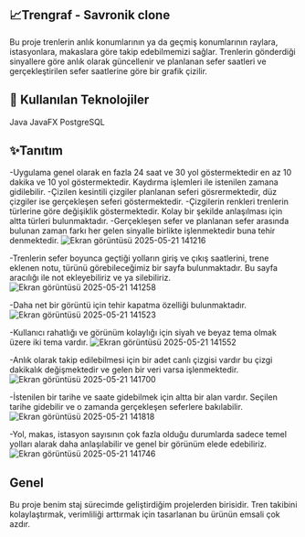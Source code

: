 ## 📈Trengraf - Savronik clone

Bu proje trenlerin anlık konumlarının ya da geçmiş konumlarının raylara, istasyonlara, makaslara göre takip edebilmemizi sağlar.
Trenlerin gönderdiği sinyallere göre anlık olarak güncellenir ve planlanan sefer saatleri ve gerçekleştirilen sefer saatlerine göre bir grafik çizilir.

## 🧰 Kullanılan Teknolojiler

Java
JavaFX
PostgreSQL

## ✨Tanıtım

-Uygulama genel olarak en fazla 24 saat ve 30 yol göstermektedir en az 10 dakika ve 10 yol göstermektedir. Kaydırma işlemleri ile istenilen zamana gidilebilir.
-Çizilen kesintili çizgiler planlanan seferi gösrermektedir, düz çizgiler ise gerçekleşen seferi göstermektedir.
-Çizgilerin renkleri trenlerin türlerine göre değişiklik göstermektedir. Kolay bir şekilde anlaşılması için altta türleri bulunmaktadır.
-Gerçekleşen sefer ve planlanan sefer arasında bulunan zaman farkı her gelen sinyalle birlikte işlenmektedir buna tehir denmektedir.
![Ekran görüntüsü 2025-05-21 141216](https://github.com/user-attachments/assets/f853e2df-35c8-4f65-92a0-5988d0854c59)

-Trenlerin sefer boyunca geçtiği yolların giriş ve çıkış saatlerini, trene eklenen notu, türünü görebileceğimiz bir sayfa bulunmaktadır. Bu sayfa aracılığı ile not ekleyebiliriz ve ya silebiliriz.
![Ekran görüntüsü 2025-05-21 141258](https://github.com/user-attachments/assets/35ac50e6-0768-4c8c-93c8-e5d09b6f2182)

-Daha net bir görüntü için tehir kapatma özelliği bulunmaktadır.
![Ekran görüntüsü 2025-05-21 141523](https://github.com/user-attachments/assets/be77f5c0-9d19-497c-8c77-ba4581c25fb2)

-Kullanıcı rahatlığı ve görünüm kolaylığı için siyah ve beyaz tema olmak üzere iki tema vardır.
![Ekran görüntüsü 2025-05-21 141552](https://github.com/user-attachments/assets/95c0b5ff-0647-4adb-a661-bee230062249)

-Anlık olarak takip edilebilmesi için bir adet canlı çizgisi vardır bu çizgi dakikalık değişmektedir ve gelen bir veri varsa işlenmektedir.
![Ekran görüntüsü 2025-05-21 141700](https://github.com/user-attachments/assets/2e510573-704a-44df-9a43-e910c18283dc)

-İstenilen bir tarihe ve saate gidebilmek için altta bir alan vardır. Seçilen tarihe gidebilir ve o zamanda gerçekleşen seferlere bakılabilir.
![Ekran görüntüsü 2025-05-21 141818](https://github.com/user-attachments/assets/18208e33-71b6-4ba4-9abb-109d77e6187d)

-Yol, makas, istasyon sayısının çok fazla olduğu durumlarda sadece temel yolları alarak daha anlaşılabilir ve genel bir görünüm elede edebiliriz.
![Ekran görüntüsü 2025-05-21 141746](https://github.com/user-attachments/assets/ab28387b-391d-4797-a8c5-88a9b29e4262)


## Genel

Bu proje benim staj sürecimde geliştirdiğim projelerden birisidir. Tren takibini kolaylaştırmak, verimliliği arttırmak için tasarlanan bu ürünün emsali çok azdır.
















